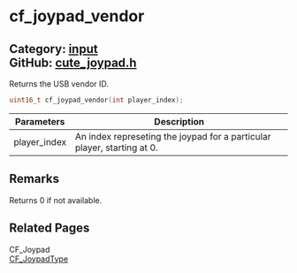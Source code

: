 [//]: # (This file is automatically generated by Cute Framework's docs parser.)
[//]: # (Do not edit this file by hand!)
[//]: # (See: https://github.com/RandyGaul/cute_framework/blob/master/samples/docs_parser.cpp)
[](../header.md ':include')

# cf_joypad_vendor

Category: [input](/api_reference?id=input)  
GitHub: [cute_joypad.h](https://github.com/RandyGaul/cute_framework/blob/master/include/cute_joypad.h)  
---

Returns the USB vendor ID.

```cpp
uint16_t cf_joypad_vendor(int player_index);
```

Parameters | Description
--- | ---
player_index | An index represeting the joypad for a particular player, starting at 0.

## Remarks

Returns 0 if not available.

## Related Pages

CF_Joypad  
[CF_JoypadType](/input/cf_joypadtype.md)  
